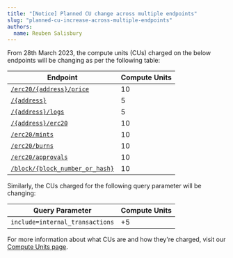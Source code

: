 ```yaml
---
title: "[Notice] Planned CU change across multiple endpoints"
slug: "planned-cu-increase-across-multiple-endpoints"
authors:
  name: Reuben Salisbury
---
```


From 28th March 2023, the compute units (CUs) charged on the below endpoints will be changing as per the following table:

| Endpoint                                                                     | Compute Units |
| ---------------------------------------------------------------------------- | ------------- |
| [`/erc20/{address}/price`](/web3-data-api/evm/reference/get-token-price)     | 10            |
| [`/{address}`](/web3-data-api/evm/reference/get-wallet-transactions)         | 5             |
| [`/{address}/logs`](/web3-data-api/evm/reference/get-contract-logs)          | 5             |
| [`/{address}/erc20`](/web3-data-api/evm/reference/get-wallet-token-balances) | 10            |
| [`/erc20/mints`](/web3-data-api/evm/reference/get-erc20-mints)               | 10            |
| [`/erc20/burns`](/web3-data-api/evm/reference/get-erc20-burns)               | 10            |
| [`/erc20/approvals`](/web3-data-api/evm/reference/get-erc20-approvals)       | 10            |
| [`/block/{block_number_or_hash}`](/web3-data-api/evm/reference/get-block)    | 10            |

Similarly, the CUs charged for the following query parameter will be changing:

| Query Parameter                 | Compute Units |
| ------------------------------- | ------------- |
| `include=internal_transactions` | +5            |

For more information about what CUs are and how they're charged, visit our [Compute Units page](/web3-data-api/evm/reference/compute-units-cu).
